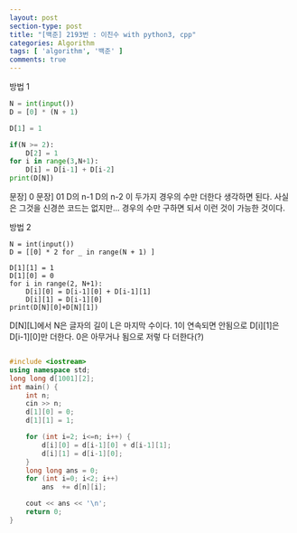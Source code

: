 ```yaml
---
layout: post
section-type: post
title: "[백준] 2193번 : 이친수 with python3, cpp"
categories: Algorithm
tags: [ 'algorithm', '백준' ]
comments: true
---
```



방법 1
``` python
N = int(input())
D = [0] * (N + 1)

D[1] = 1

if(N >= 2):
    D[2] = 1
for i in range(3,N+1):
    D[i] = D[i-1] + D[i-2]
print(D[N])
```
문장] 0     문장] 01
D의 n-1     D의 n-2
이 두가지 경우의 수만 더한다 생각하면 된다.
사실은 그것을 신경쓴 코드는 없지만...
경우의 수만 구하면 되서 이런 것이 가능한 것이다.

방법 2
```python3
N = int(input())
D = [[0] * 2 for _ in range(N + 1) ]

D[1][1] = 1
D[1][0] = 0
for i in range(2, N+1):
    D[i][0] = D[i-1][0] + D[i-1][1]
    D[i][1] = D[i-1][0]
print(D[N][0]+D[N][1])
```

D[N][L]에서 N은 글자의 길이 L은 마지막 수이다.
1이 연속되면 안됨으로 D[i][1]은 D[i-1][0]만 더한다.
0은 아무거나 됨으로 저렇 다 더한다(?)


``` cpp

#include <iostream>
using namespace std;
long long d[1001][2];
int main() {
    int n;
    cin >> n;
    d[1][0] = 0;
    d[1][1] = 1;

    for (int i=2; i<=n; i++) {
        d[i][0] = d[i-1][0] + d[i-1][1];
        d[i][1] = d[i-1][0];
    }
    long long ans = 0;
    for (int i=0; i<2; i++)
        ans  += d[n][i];

    cout << ans << '\n';
    return 0;
}

```
